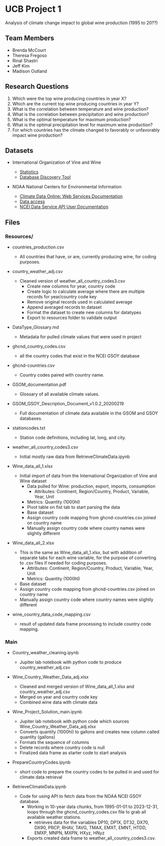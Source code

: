 # UCB Project 1
Analysis of climate change impact to global wine production (1995 to 20??)

## Team Members
- Brenda McCourt
- Theresa Fregoso
- Rinal Shastri
- Jeff Kim
- Madison Outland

## Research Questions
1. Which were the top wine producing countries in year X?
2. Which are the current top wine producing countries in year Y?
3. What is the correlation between temperature and wine production?
4. What is the correlation between precipitation and wine production?
5. What is the optimal temperature for maximum production?
6. What is the optimal precipitation level for maximum wine production?
7. For which countries has the climate changed to favorably or unfavorably impact wine production?

## Datasets
- International Organization of Vine and Wine
  - [Statistics](https://www.oiv.int/what-we-do/statistics)
  - [Database Discovery Tool](https://www.oiv.int/what-we-do/data-discovery-report?oiv)

- NOAA National Centers for Environmental Information
  - [Climate Data Online: Web Services Documentation](https://www.ncdc.noaa.gov/cdo-web/webservices/v2#gettingStarted)
  - [Data access](https://www.ncei.noaa.gov/access)
  - [NCEI Data Service API User Documentation](https://www.ncei.noaa.gov/support/access-data-service-api-user-documentation)

## Files
### Resources/
- countries_production.csv
  - All countries that have, or are, currently producing wine, for coding purposes.

- country_weather_adj.csv
  - Cleaned version of weather_all_country_codes3.csv
    - Create new columns for year, country code
    - Create logic to calculate average where there are multiple records for year/country code key
    - Remove original records used in calculated average
    - Append averaged records to dataset
    - Format the dataset to create new columns for datatypes
    - Export to resources folder to validate output

- DataType_Glossary.md 
  - Metadata for pulled climate values that were used in project
  
- ghcnd_country_codes.csv 
  - all the country codes that exist in the NCEI GSOY database

- ghcnd-countries.csv
  - Country codes paired with country name.

- GSOM_documentation.pdf
  - Glossary of all available climate values.

- GSOM_GSOY_Description_Document_v1.0.2_20200219
  - Full documentation of climate data available in the GSOM and GSOY databases.

- stationcodes.txt
  - Station code definitions, including lat, long, and city.

- weather_all_country_codes3.csv
  - Initial mostly raw data from RetrieveClimateData.ipynb

- Wine_data_all_1.xlsx
  - Initial import of data from the International Organization of Vine and Wine dataset
    - Data  pulled for Wine: production, export, imports, consumption 
      - Attributes: Continent, Region/Country, Product, Variable, Year, Unit
    - Metrics: Quantity (1000hl)
    - Pivot table on fist tab to start parsing the data
    - Base dataset
    - Assign country code mapping from ghcnd-countries.csv joined on country name
    - Manually assign country code where country names were slightly different 

- Wine_data_all_2.xlsx
  - This is the same as Wine_data_all_1.xlsx, but with addition of separate tabs for each wine variable, for the purpose of converting to .csv files if needed for coding purposes.
    - Attributes: Continent, Region/Country, Product, Variable, Year, Unit
    - Metrics: Quantity (1000hl)
  - Base dataset
  - Assign country code mapping from ghcnd-countries.csv joined on country name
  - Manually assign country code where country names were slightly different 

- wine_country_data_code_mapping.csv
  - result of updated data frame processing to include country code mapping.

### Main  
- Country_weather_cleaning.ipynb
  - Jupiter lab notebook with python code to produce country_weather_adj.csv

- Wine_Country_Weather_Data_adj.xlsx
  - Cleaned and merged version of Wine_data_all_1.xlsx and country_weather_adj.csv
  - Merged on year and country code key
  - Combined wine data with climate data
  
- Wine_Project_Solution_main.ipynb
  - Jupiter lab notebook with python code which sources Wine_Country_Weather_Data_adj.xlsx
  - Converts quantity (1000hl) to gallons and creates new column called quantity (gallons)
  - Formats the sequence of columns
  - Delete records where country code is null
  - Finalized data frame as starter code to start analysis

- PrepareCountryCodes.ipynb
  - short code to prepare the country codes to be pulled in and used for climate data retrieval

- RetrieveClimateData.ipynb
  - Code for using API to fetch data from the NOAA NCEI GSOY database.
    - Working in 10-year data chunks, from 1995-01-01 to 2023-12-31, loops through the ghcnd_country_codes.csv file to grab all available weather stations.
      - retrieves data for the variables DP10, DP1X, DT32, DX70, DX90, PRCP, RHAV, TAVG, TMAX, EMXT, EMNT, HTDD, EMXP, MNPN, MXPN, HXyz, HNyz
    - Exports created data frame to weather_all_country_codes3.csv.

